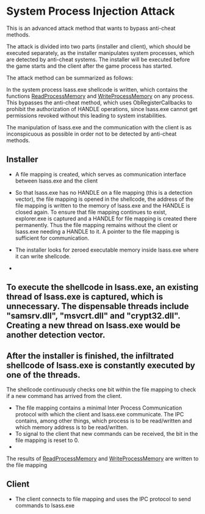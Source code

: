 # System Process Injection Attack



This is an advanced attack method that wants to bypass anti-cheat methods.



The attack is divided into two parts (installer and client), which should be executed separately, as the installer manipulates system processes, which are detected by anti-cheat systems. The installer will be executed before the game starts and the client after the game process has started.



The attack method can be summarized as follows:



In the system process lsass.exe shellcode is written, which contains the functions [ReadProcessMemory](https://msdn.microsoft.com/de-de/library/windows/desktop/ms680553%28v=vs.85%29.aspx?f=255&MSPPError=-2147217396) and [WriteProcessMemory](https://msdn.microsoft.com/de-de/library/windows/desktop/ms681674(v=vs.85).aspx) on any process. This bypasses the anti-cheat method, which uses ObRegisterCallbacks to prohibit the authorization of HANDLE operations, since lsass.exe cannot get permissions revoked without this leading to system instabilities.



The manipulation of lsass.exe and the communication with the client is as inconspicuous as possible in order not to be detected by anti-cheat methods.




## Installer



- A file mapping is created, which serves as communication interface between lsass.exe and the client

- So that lsass.exe has no HANDLE on a file mapping (this is a detection vector), the file mapping is opened in the shellcode, the address of the file mapping is written to the memory of lsass.exe and the HANDLE is closed again. To ensure that file mapping continues to exist, explorer.exe is captured and a HANDLE for file mapping is created there permanently. Thus the file mapping remains without the client or lsass.exe needing a HANDLE to it. A pointer to the file mapping is sufficient for communication.

- The installer looks for zeroed executable memory inside lsass.exe where it can write shellcode.
- 
To execute the shellcode in lsass.exe, an existing thread of lsass.exe is captured, which is unnecessary. The dispensable threads include "samsrv.dll", "msvcrt.dll" and "crypt32.dll". Creating a new thread on lsass.exe would be another detection vector.
- 
After the installer is finished, the infiltrated shellcode of lsass.exe is constantly executed by one of the threads.
- 
The shellcode continuously checks one bit within the file mapping to check if a new command has arrived from the client.

- The file mapping contains a minimal Inter Process Communication protocol with which the client and lsass.exe communicate. The IPC contains, among other things, which process is to be read/written and which memory address is to be read/written.
- To signal to the client that new commands can be received, the bit in the file mapping is reset to 0.
- 
The results of [ReadProcessMemory](https://msdn.microsoft.com/de-de/library/windows/desktop/ms680553%28v=vs.85%29.aspx?f=255&MSPPError=-2147217396) and [WriteProcessMemory](https://msdn.microsoft.com/de-de/library/windows/desktop/ms681674(v=vs.85).aspx) are written to the file mapping




## Client

- The client connects to file mapping and uses the IPC protocol to send commands to lsass.exe